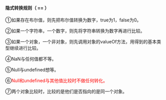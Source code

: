 #### 隐式转换规则（ == ）

①如果存在布尔值，则先把布尔值转换为数字，true为1，false为0。

②如果一个字符串，一个数字，则先将字符串转换为数字再进行比较。

③如果一个对象，一个非对象，则先调用对象的valueOf方法，用得到的基本类型继续进行比较。

④NaN与任何值都不等。

⑤Null与undefined想等。

⑥<font color=red>Null和undefined与其他值比较时不做任何转化。</font>

⑦两个对象比较时，比较的是他们是否指向的是同一个对象。